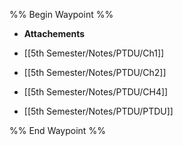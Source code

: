 %% Begin Waypoint %%
- **Attachements**

- [[5th Semester/Notes/PTDU/Ch1]]
- [[5th Semester/Notes/PTDU/Ch2]]
- [[5th Semester/Notes/PTDU/CH4]]
- [[5th Semester/Notes/PTDU/PTDU]]

%% End Waypoint %%
